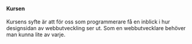 #### Kursen

Kursens syfte är att för oss som programmerare
få en inblick i hur designsidan av webbutveckling
ser ut. Som en webbutvecklare behöver man kunna
lite av varje.
